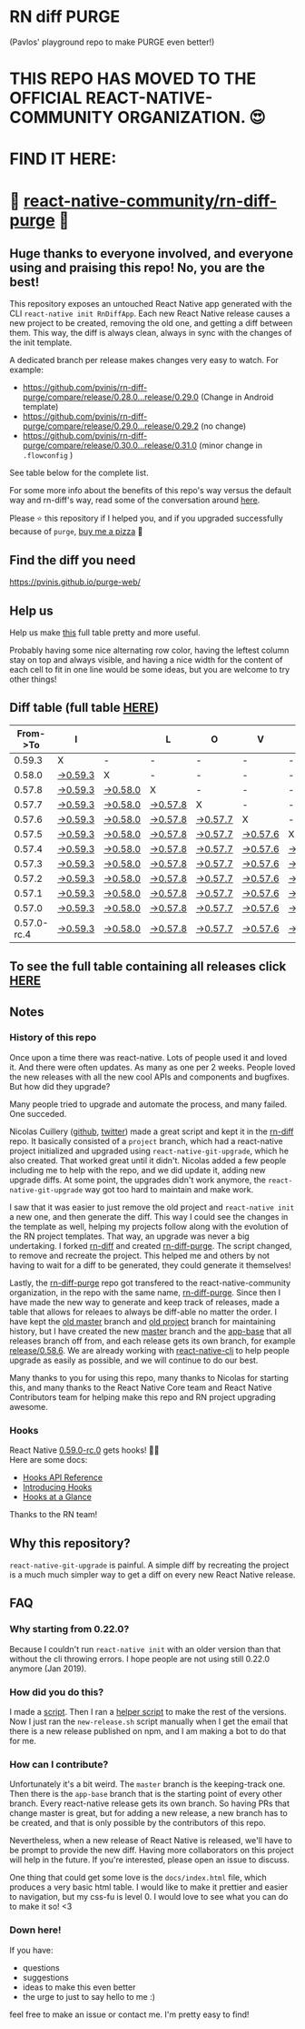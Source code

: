 # RN diff PURGE
(Pavlos' playground repo to make PURGE even better!)

# THIS REPO HAS MOVED TO THE OFFICIAL REACT-NATIVE-COMMUNITY ORGANIZATION. 😍
# FIND IT HERE:  
# 💪 [react-native-community/rn-diff-purge](https://github.com/react-native-community/rn-diff-purge) 🎉
## Huge thanks to everyone involved, and everyone using and praising this repo! No, you are the best!

This repository exposes an untouched React Native app generated with the CLI
`react-native init RnDiffApp`. Each new React Native release causes a new project to be created, removing the old one, and getting a diff between them. This way, the diff is always clean, always in sync with the changes of the init template.

A dedicated branch per release makes changes very easy
to watch. For example:

* https://github.com/pvinis/rn-diff-purge/compare/release/0.28.0...release/0.29.0
(Change in Android template)
* https://github.com/pvinis/rn-diff-purge/compare/release/0.29.0...release/0.29.2
(no change)
* https://github.com/pvinis/rn-diff-purge/compare/release/0.30.0...release/0.31.0
(minor change in `.flowconfig` )

See table below for the complete list.

For some more info about the benefits of this repo's way versus the default way and rn-diff's way, read some of the conversation around [here](https://github.com/react-native-community/discussions-and-proposals/issues/68#issuecomment-452227478).

Please :star: this repository if I helped you, and if you upgraded successfully because of `purge`, [buy me a pizza](https://www.buymeacoffee.com/DGWwHVZ4s) :pizza:

## Find the diff you need
https://pvinis.github.io/purge-web/

## Help us
Help us make [this](https://pvinis.github.io/rn-diff-purge) full table pretty and more useful.

Probably having some nice alternating row color, having the leftest column stay on top and always visible, and having a nice width for the content of each cell to fit in one line would be some ideas, but you are welcome to try other things!

## Diff table (full table [HERE](https://pvinis.github.io/rn-diff-purge))

| From->To    | I                                                                                               |                                                                                                 | L                                                                                               | O                                                                                               | V                                                                                               | E                                                                                               |                                                                                                 | D                                                                                               | I                                                                                               | F                                                                                               | F                                                                                               | S   |
| ----------- | ----------------------------------------------------------------------------------------------- | ----------------------------------------------------------------------------------------------- | ----------------------------------------------------------------------------------------------- | ----------------------------------------------------------------------------------------------- | ----------------------------------------------------------------------------------------------- | ----------------------------------------------------------------------------------------------- | ----------------------------------------------------------------------------------------------- | ----------------------------------------------------------------------------------------------- | ----------------------------------------------------------------------------------------------- | ----------------------------------------------------------------------------------------------- | ----------------------------------------------------------------------------------------------- | --- |
| 0.59.3      | X                                                                                               | -                                                                                               | -                                                                                               | -                                                                                               | -                                                                                               | -                                                                                               | -                                                                                               | -                                                                                               | -                                                                                               | -                                                                                               | -                                                                                               | -   |
| 0.58.0      | [->0.59.3](https://github.com/pvinis/rn-diff-purge/compare/release/0.58.0..release/0.59.3)      | X                                                                                               | -                                                                                               | -                                                                                               | -                                                                                               | -                                                                                               | -                                                                                               | -                                                                                               | -                                                                                               | -                                                                                               | -                                                                                               | -   |
| 0.57.8      | [->0.59.3](https://github.com/pvinis/rn-diff-purge/compare/release/0.57.8..release/0.59.3)      | [->0.58.0](https://github.com/pvinis/rn-diff-purge/compare/release/0.57.8..release/0.58.0)      | X                                                                                               | -                                                                                               | -                                                                                               | -                                                                                               | -                                                                                               | -                                                                                               | -                                                                                               | -                                                                                               | -                                                                                               | -   |
| 0.57.7      | [->0.59.3](https://github.com/pvinis/rn-diff-purge/compare/release/0.57.7..release/0.59.3)      | [->0.58.0](https://github.com/pvinis/rn-diff-purge/compare/release/0.57.7..release/0.58.0)      | [->0.57.8](https://github.com/pvinis/rn-diff-purge/compare/release/0.57.7..release/0.57.8)      | X                                                                                               | -                                                                                               | -                                                                                               | -                                                                                               | -                                                                                               | -                                                                                               | -                                                                                               | -                                                                                               | -   |
| 0.57.6      | [->0.59.3](https://github.com/pvinis/rn-diff-purge/compare/release/0.57.6..release/0.59.3)      | [->0.58.0](https://github.com/pvinis/rn-diff-purge/compare/release/0.57.6..release/0.58.0)      | [->0.57.8](https://github.com/pvinis/rn-diff-purge/compare/release/0.57.6..release/0.57.8)      | [->0.57.7](https://github.com/pvinis/rn-diff-purge/compare/release/0.57.6..release/0.57.7)      | X                                                                                               | -                                                                                               | -                                                                                               | -                                                                                               | -                                                                                               | -                                                                                               | -                                                                                               | -   |
| 0.57.5      | [->0.59.3](https://github.com/pvinis/rn-diff-purge/compare/release/0.57.5..release/0.59.3)      | [->0.58.0](https://github.com/pvinis/rn-diff-purge/compare/release/0.57.5..release/0.58.0)      | [->0.57.8](https://github.com/pvinis/rn-diff-purge/compare/release/0.57.5..release/0.57.8)      | [->0.57.7](https://github.com/pvinis/rn-diff-purge/compare/release/0.57.5..release/0.57.7)      | [->0.57.6](https://github.com/pvinis/rn-diff-purge/compare/release/0.57.5..release/0.57.6)      | X                                                                                               | -                                                                                               | -                                                                                               | -                                                                                               | -                                                                                               | -                                                                                               | -   |
| 0.57.4      | [->0.59.3](https://github.com/pvinis/rn-diff-purge/compare/release/0.57.4..release/0.59.3)      | [->0.58.0](https://github.com/pvinis/rn-diff-purge/compare/release/0.57.4..release/0.58.0)      | [->0.57.8](https://github.com/pvinis/rn-diff-purge/compare/release/0.57.4..release/0.57.8)      | [->0.57.7](https://github.com/pvinis/rn-diff-purge/compare/release/0.57.4..release/0.57.7)      | [->0.57.6](https://github.com/pvinis/rn-diff-purge/compare/release/0.57.4..release/0.57.6)      | [->0.57.5](https://github.com/pvinis/rn-diff-purge/compare/release/0.57.4..release/0.57.5)      | X                                                                                               | -                                                                                               | -                                                                                               | -                                                                                               | -                                                                                               | -   |
| 0.57.3      | [->0.59.3](https://github.com/pvinis/rn-diff-purge/compare/release/0.57.3..release/0.59.3)      | [->0.58.0](https://github.com/pvinis/rn-diff-purge/compare/release/0.57.3..release/0.58.0)      | [->0.57.8](https://github.com/pvinis/rn-diff-purge/compare/release/0.57.3..release/0.57.8)      | [->0.57.7](https://github.com/pvinis/rn-diff-purge/compare/release/0.57.3..release/0.57.7)      | [->0.57.6](https://github.com/pvinis/rn-diff-purge/compare/release/0.57.3..release/0.57.6)      | [->0.57.5](https://github.com/pvinis/rn-diff-purge/compare/release/0.57.3..release/0.57.5)      | [->0.57.4](https://github.com/pvinis/rn-diff-purge/compare/release/0.57.3..release/0.57.4)      | X                                                                                               | -                                                                                               | -                                                                                               | -                                                                                               | -   |
| 0.57.2      | [->0.59.3](https://github.com/pvinis/rn-diff-purge/compare/release/0.57.2..release/0.59.3)      | [->0.58.0](https://github.com/pvinis/rn-diff-purge/compare/release/0.57.2..release/0.58.0)      | [->0.57.8](https://github.com/pvinis/rn-diff-purge/compare/release/0.57.2..release/0.57.8)      | [->0.57.7](https://github.com/pvinis/rn-diff-purge/compare/release/0.57.2..release/0.57.7)      | [->0.57.6](https://github.com/pvinis/rn-diff-purge/compare/release/0.57.2..release/0.57.6)      | [->0.57.5](https://github.com/pvinis/rn-diff-purge/compare/release/0.57.2..release/0.57.5)      | [->0.57.4](https://github.com/pvinis/rn-diff-purge/compare/release/0.57.2..release/0.57.4)      | [->0.57.3](https://github.com/pvinis/rn-diff-purge/compare/release/0.57.2..release/0.57.3)      | X                                                                                               | -                                                                                               | -                                                                                               | -   |
| 0.57.1      | [->0.59.3](https://github.com/pvinis/rn-diff-purge/compare/release/0.57.1..release/0.59.3)      | [->0.58.0](https://github.com/pvinis/rn-diff-purge/compare/release/0.57.1..release/0.58.0)      | [->0.57.8](https://github.com/pvinis/rn-diff-purge/compare/release/0.57.1..release/0.57.8)      | [->0.57.7](https://github.com/pvinis/rn-diff-purge/compare/release/0.57.1..release/0.57.7)      | [->0.57.6](https://github.com/pvinis/rn-diff-purge/compare/release/0.57.1..release/0.57.6)      | [->0.57.5](https://github.com/pvinis/rn-diff-purge/compare/release/0.57.1..release/0.57.5)      | [->0.57.4](https://github.com/pvinis/rn-diff-purge/compare/release/0.57.1..release/0.57.4)      | [->0.57.3](https://github.com/pvinis/rn-diff-purge/compare/release/0.57.1..release/0.57.3)      | [->0.57.2](https://github.com/pvinis/rn-diff-purge/compare/release/0.57.1..release/0.57.2)      | X                                                                                               | -                                                                                               | -   |
| 0.57.0      | [->0.59.3](https://github.com/pvinis/rn-diff-purge/compare/release/0.57.0..release/0.59.3)      | [->0.58.0](https://github.com/pvinis/rn-diff-purge/compare/release/0.57.0..release/0.58.0)      | [->0.57.8](https://github.com/pvinis/rn-diff-purge/compare/release/0.57.0..release/0.57.8)      | [->0.57.7](https://github.com/pvinis/rn-diff-purge/compare/release/0.57.0..release/0.57.7)      | [->0.57.6](https://github.com/pvinis/rn-diff-purge/compare/release/0.57.0..release/0.57.6)      | [->0.57.5](https://github.com/pvinis/rn-diff-purge/compare/release/0.57.0..release/0.57.5)      | [->0.57.4](https://github.com/pvinis/rn-diff-purge/compare/release/0.57.0..release/0.57.4)      | [->0.57.3](https://github.com/pvinis/rn-diff-purge/compare/release/0.57.0..release/0.57.3)      | [->0.57.2](https://github.com/pvinis/rn-diff-purge/compare/release/0.57.0..release/0.57.2)      | [->0.57.1](https://github.com/pvinis/rn-diff-purge/compare/release/0.57.0..release/0.57.1)      | X                                                                                               | -   |
| 0.57.0-rc.4 | [->0.59.3](https://github.com/pvinis/rn-diff-purge/compare/release/0.57.0-rc.4..release/0.59.3) | [->0.58.0](https://github.com/pvinis/rn-diff-purge/compare/release/0.57.0-rc.4..release/0.58.0) | [->0.57.8](https://github.com/pvinis/rn-diff-purge/compare/release/0.57.0-rc.4..release/0.57.8) | [->0.57.7](https://github.com/pvinis/rn-diff-purge/compare/release/0.57.0-rc.4..release/0.57.7) | [->0.57.6](https://github.com/pvinis/rn-diff-purge/compare/release/0.57.0-rc.4..release/0.57.6) | [->0.57.5](https://github.com/pvinis/rn-diff-purge/compare/release/0.57.0-rc.4..release/0.57.5) | [->0.57.4](https://github.com/pvinis/rn-diff-purge/compare/release/0.57.0-rc.4..release/0.57.4) | [->0.57.3](https://github.com/pvinis/rn-diff-purge/compare/release/0.57.0-rc.4..release/0.57.3) | [->0.57.2](https://github.com/pvinis/rn-diff-purge/compare/release/0.57.0-rc.4..release/0.57.2) | [->0.57.1](https://github.com/pvinis/rn-diff-purge/compare/release/0.57.0-rc.4..release/0.57.1) | [->0.57.0](https://github.com/pvinis/rn-diff-purge/compare/release/0.57.0-rc.4..release/0.57.0) | X   |

## To see the full table containing all releases click [HERE](https://pvinis.github.io/rn-diff-purge)

## Notes

### History of this repo

Once upon a time there was react-native. Lots of people used it and loved it. And there were often updates. As many as one per 2 weeks. People loved the new releases with all the new cool APIs and components and bugfixes. But how did they upgrade?

Many people tried to upgrade and automate the process, and many failed. One succeded.

Nicolas Cuillery ([github](https://github.com/ncuillery), [twitter](https://twitter.com/ncuillery)) made a great script and kept it in the [rn-diff](https://github.com/ncuillery/rn-diff) repo. It basically consisted of a `project` branch, which had a react-native project initialized and upgraded using `react-native-git-upgrade`, which he also created. That worked great until it didn't. Nicolas added a few people including me to help with the repo, and we did update it, adding new upgrade diffs. At some point, the upgrades didn't work anymore, the `react-native-git-upgrade` way got too hard to maintain and make work.

I saw that it was easier to just remove the old project and `react-native init` a new one, and then generate the diff. This way I could see the changes in the template as well, helping my projects follow along with the evolution of the RN project templates. That way, an upgrade was never a big undertaking. I forked [rn-diff](https://github.com/ncuillery/rn-diff) and created [rn-diff-purge](https://github.com/pvinis/rn-diff-purge). The script changed, to remove and recreate the project. This helped me and others by not having to wait for a diff to be generated, they could generate it themselves!

Lastly, the [rn-diff-purge](https://github.com/pvinis/rn-diff-purge) repo got transfered to the react-native-community organization, in the repo with the same name, [rn-diff-purge](https://github.com/react-native-community/rn-diff-purge). Since then I have made the new way to generate and keep track of releases, made a table that allows for releaes to always be diff-able no matter the order. I have kept the [old master](https://github.com/pvinis/rn-diff-purge/tree/old/master) branch and [old project](https://github.com/pvinis/rn-diff-purge/tree/old/project) branch for maintaining history, but I have created the new [master](https://github.com/pvinis/rn-diff-purge/tree/master) branch and the [app-base](https://github.com/pvinis/rn-diff-purge/tree/app-base) that all releases branch off from, and each release gets its own branch, for example [release/0.58.6](https://github.com/pvinis/rn-diff-purge/tree/release/0.58.6). We are already working with [react-native-cli](https://github.com/react-native-community/react-native-cli) to help people upgrade as easily as possible, and we will continue to do our best.

Many thanks to you for using this repo, many thanks to Nicolas for starting this, and many thanks to the React Native Core team and React Native Contributors team for helping make this repo and RN project upgrading awesome.

### Hooks
React Native [0.59.0-rc.0](https://github.com/pvinis/rn-diff-purge#version-changes) gets hooks! 🎉🥳  
Here are some docs:
- [Hooks API Reference](https://reactjs.org/docs/hooks-reference.html)
- [Introducing Hooks](https://reactjs.org/docs/hooks-intro.html)
- [Hooks at a Glance](https://reactjs.org/docs/hooks-overview.html)

Thanks to the RN team!

## Why this repository?
`react-native-git-upgrade` is painful. A simple diff by recreating the project is a much much simpler way to get a diff on every new React Native release.

## FAQ

### Why starting from 0.22.0?

Because I couldn't run `react-native init` with an older version than that without the cli throwing errors. I hope people are not using still 0.22.0 anymore (Jan 2019).

### How did you do this?

I made a [script](https://github.com/pvinis/rn-diff-purge/blob/master/new-release.sh). Then I ran a [helper script](https://github.com/pvinis/rn-diff-purge/blob/master/new-release.sh) to make the rest of the versions.
Now I just ran the `new-release.sh` script manually when I get the email that there is a new release published on npm, and I am making a bot to do that for me.

### How can I contribute?

Unfortunately it's a bit weird. The `master` branch is the keeping-track one. Then there is the `app-base` branch that is the starting point of every other branch. Every react-native release gets its own branch. So having PRs that change master is great, but for adding a new release, a new branch has to be created, and that is only possible by the contributors of this repo.

Nevertheless, when a new release of React Native is released, we'll have to be prompt to provide
the new diff. Having more collaborators on this project will help in the future. If you're interested, please open an issue to discuss.

One thing that could get some love is the `docs/index.html` file, which produces a very basic html table. I would like to make it prettier and easier to navigation, but my css-fu is level 0. I would love to see what you can do to make it so! <3

### Down here!

If you have: 
- questions
- suggestions
- ideas to make this even better
- the urge to just to say hello to me :)

feel free to make an issue or contact me. I'm pretty easy to find!
